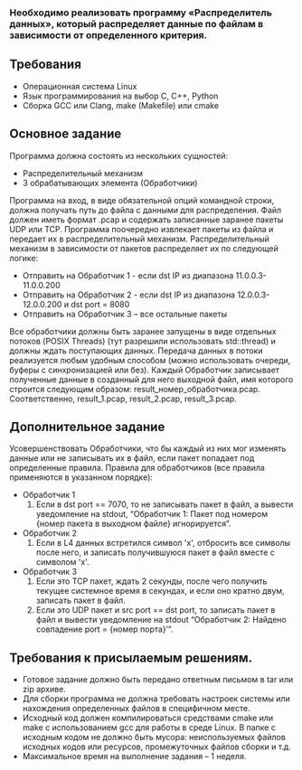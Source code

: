 ### Необходимо реализовать программу «Распределитель данных», который распределяет данные по файлам в зависимости от определенного критерия.
## Требования
- Операционная система	Linux
- Язык программирования на выбор	C, C++, Python
- Сборка	GCC или Clang, make (Makefile) или cmake

## Основное задание
Программа должна состоять из нескольких сущностей:
- Распределительный механизм
- 3 обрабатывающих элемента (Обработчики)
  
Программа на вход, в виде обязательной опций командной строки, должна получать путь до файла с данными для распределения. Файл должен иметь формат .pcap и содержать записанные заранее пакеты UDP или TCP. Программа поочередно извлекает пакеты из файла и передает их в распределительный механизм. Распределительный механизм в зависимости от пакетов распределяет их по следующей логике:
- Отправить на Обработчик 1 - если dst IP из диапазона 11.0.0.3-11.0.0.200
- Отправить на Обработчик 2 - если dst IP из диапазона 12.0.0.3-12.0.0.200 и dst port = 8080
- Отправить на Обработчик 3 – все остальные пакеты

Все обработчики должны быть заранее запущены в виде отдельных потоков (POSIX Threads) (тут разрешили использовать std::thread) и должны ждать поступающих данных. Передача данных в потоки реализуется любым удобным способом (можно использовать очереди, буферы с синхронизацией или без). Каждый Обработчик записывает полученные данные в созданный для него выходной файл, имя которого строится следующим образом: result_номер_обработчика.pcap. Соответственно, result_1.pcap, result_2.pcap, result_3.pcap. 
## Дополнительное задание
Усовершенствовать Обработчики, что бы каждый из них мог изменять данные или не записывать их в файл, если пакет попадает под определенные правила. Правила для обработчиков (все правила применяются в указанном порядке):
- Обработчик 1
  1) Если в dst port == 7070, то не записывать пакет в файл, а вывести уведомление на stdout, “Обработчик 1: Пакет под номером {номер пакета в выходном файле} игнорируется”.
- Обработчик 2
  1) Если в L4 данных встретился символ 'x', отбросить все символы после него, и записать получившуюся пакет в файл вместе с символом 'x'.
- Обработчик 3
  1) Если это TCP пакет, ждать 2 секунды, после чего получить текущее системное время в секундах, и если оно кратно двум, записать пакет в файл.
  2) Если это UDP пакет и src port == dst port, то записать пакет в файл и вывести уведомление на stdout “Обработчик 2: Найдено совпадение port = {номер порта}’”.
## Требования к присылаемым решениям.
- Готовое задание должно быть передано ответным письмом в tar или zip архиве.
- Для сборки программа не должна требовать настроек системы или нахождения определенных файлов в специфичном месте.
- Исходный код должен компилироваться средствами cmake или make с использованием gcc для работы в среде Linux. В папке с исходным кодом не должно быть мусора: неиспользуемых файлов исходных кодов или ресурсов, промежуточных файлов сборки и т.д.
- Максимальное время на выполнение задания –  1 неделя.
